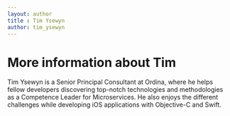 ```yaml
---
layout: author
title : Tim Ysewyn
author: tim_ysewyn
---
```

# More information about Tim

Tim Ysewyn is a Senior Principal Consultant at Ordina, where he helps fellow developers discovering top-notch technologies and methodologies as a Competence Leader for Microservices. He also enjoys the different challenges while developing iOS applications with Objective-C and Swift.